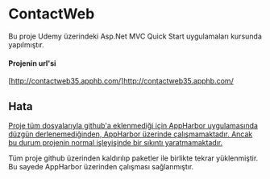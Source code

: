 # ContactWeb
Bu proje Udemy üzerindeki Asp.Net MVC Quick Start uygulamaları kursunda yapılmıştır.

#### Projenin url'si

[http://contactweb35.apphb.com/]http://contactweb35.apphb.com/

## Hata

<u>Proje tüm dosyalarıyla github'a eklenmediği için AppHarbor uygulamasında düzgün derlenemediğinden, AppHarbor üzerinde çalışmamaktadır. Ancak bu durum projenin normal işleyişinde bir sıkıntı yaratmamaktadır.</u>

Tüm proje github üzerinden kaldırılıp paketler ile birlikte tekrar yüklenmiştir. Bu sayede AppHarbor üzerinden çalışması sağlanmıştır.